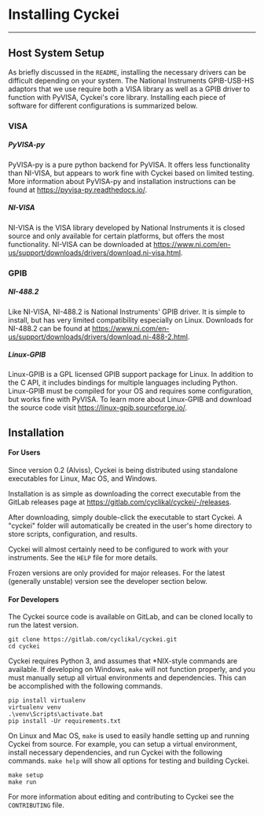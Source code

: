 # Installing Cyckei

---

## Host System Setup
As briefly discussed in the `README`, installing the necessary drivers can be difficult depending on your system. The National Instruments GPIB-USB-HS adaptors that we use require both a VISA library as well as a GPIB driver to function with PyVISA, Cyckei's core library. Installing each piece of software for different configurations is summarized below.

### VISA
##### PyVISA-py
PyVISA-py is a pure python backend for PyVISA. It offers less functionality than NI-VISA, but appears to work fine with Cyckei based on limited testing. More information about PyVISA-py and installation instructions can be found at <https://pyvisa-py.readthedocs.io/>.

##### NI-VISA
NI-VISA is the VISA library developed by National Instruments it is closed source and only available for certain platforms, but offers the most functionality. NI-VISA can be downloaded at <https://www.ni.com/en-us/support/downloads/drivers/download.ni-visa.html>.

### GPIB
##### NI-488.2
Like NI-VISA, NI-488.2 is National Instruments' GPIB driver. It is simple to install, but has very limited compatibility especially on Linux. Downloads for NI-488.2 can be found at <https://www.ni.com/en-us/support/downloads/drivers/download.ni-488-2.html>.

##### Linux-GPIB
Linux-GPIB is a GPL licensed GPIB support package for Linux. In addition to the C API, it includes bindings for multiple languages including Python. Linux-GPIB must be compiled for your OS and requires some configuration, but works fine with PyVISA. To learn more about Linux-GPIB and download the source code visit <https://linux-gpib.sourceforge.io/>.

## Installation
#### For Users
Since version 0.2 (Alviss), Cyckei is being distributed using standalone executables for Linux, Mac OS, and Windows.

Installation is as simple as downloading the correct executable from the GitLab releases page at <https://gitlab.com/cyclikal/cyckei/-/releases>.

After downloading, simply double-click the executable to start Cyckei. A "cyckei" folder will automatically be created in the user's home directory to store scripts, configuration, and results.

Cyckei will almost certainly need to be configured to work with your instruments. See the `HELP` file for more details.

Frozen versions are only provided for major releases. For the latest (generally unstable) version see the developer section below.

#### For Developers
The Cyckei source code is available on GitLab, and can be cloned locally to run the latest version.

    git clone https://gitlab.com/cyclikal/cyckei.git
    cd cyckei

Cyckei requires Python 3, and assumes that \*NIX-style commands are available. If developing on Windows, `make` will not function properly, and you must manually setup all virtual environments and dependencies. This can be accomplished with the following commands.

    pip install virtualenv
    virtualenv venv
    .\venv\Scripts\activate.bat
    pip install -Ur requirements.txt

On Linux and Mac OS, `make` is used to easily handle setting up and running Cyckei from source. For example, you can setup a virtual environment, install necessary dependencies, and run Cyckei with the following commands. `make help` will show all options for testing and building Cyckei.

    make setup
    make run

For more information about editing and contributing to Cyckei see the `CONTRIBUTING` file.

